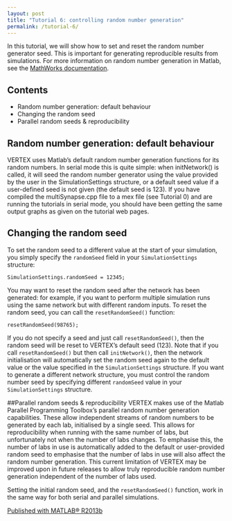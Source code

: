 ```yaml
---
layout: post
title: "Tutorial 6: controlling random number generation"
permalink: /tutorial-6/
---
```


In this tutorial, we will show how to set and reset the random number generator seed. This is important for generating reproducible results from simulations. For more information on random number generation in Matlab, see the [MathWorks documentation](https://www.mathworks.com/help/matlab/random-number-generation.html).

## Contents
* Random number generation: default behaviour
* Changing the random seed
* Parallel random seeds & reproducibility

## Random number generation: default behaviour
VERTEX uses Matlab’s default random number generation functions for its random numbers. In serial mode this is quite simple: when initNetwork() is called, it will seed the random number generator using the value provided by the user in the SimulationSettings structure, or a default seed value if a user-defined seed is not given (the default seed is 123). If you have compiled the multiSynapse.cpp file to a mex file (see Tutorial 0) and are running the tutorials in serial mode, you should have been getting the same output graphs as given on the tutorial web pages.

## Changing the random seed
To set the random seed to a different value at the start of your simulation, you simply specify the `randomSeed` field in your `SimulationSettings` structure:

```
SimulationSettings.randomSeed = 12345;
```

You may want to reset the random seed after the network has been generated: for example, if you want to perform multiple simulation runs using the same network but with different random inputs. To reset the random seed, you can call the `resetRandomSeed()` function:

```
resetRandomSeed(98765);
```

If you do not specify a seed and just call `resetRandomSeed()`, then the random seed will be reset to VERTEX’s default seed (123). Note that if you call `resetRandomSeed()` but then call `initNetwork()`, then the network initialisation will automatically set the random seed again to the default value or the value specified in the `SimulationSettings` structure. If you want to generate a different network structure, you must control the random number seed by specifying different `randomSeed` value in your `SimulationSettings` structure.

##Parallel random seeds & reproducibility
VERTEX makes use of the Matlab Parallel Programming Toolbox’s parallel random number generation capabilities. These allow independent streams of random numbers to be generated by each lab, initialised by a single seed. This allows for reproducibility when running with the same number of labs, but unfortunately not when the number of labs changes. To emphasise this, the number of labs in use is automatically added to the default or user-provided random seed to emphasise that the number of labs in use will also affect the random number generation. This current limitation of VERTEX may be improved upon in future releases to allow truly reproducible random number generation independent of the number of labs used.

Setting the initial random seed, and the `resetRandomSeed()` function, work in the same way for both serial and parallel simulations.

[Published with MATLAB® R2013b](https://www.mathworks.com/products/matlab.html)
